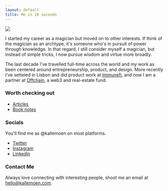 ```yaml
---
layout: default
title: Me in 10 seconds
---
```


<img class="profile-picture" src="{{site.baseurl}}/{{site.profile-picture}}">

I started my career as a magician but moved on to other interests. If think of the magician as an archtype, it's someone who's in pursuit of power through knowledge. In that regard, I still consider myself a magician, but instead of simple tricks, I now pursue wisdom and virtue more broadly. 

The last decade I've travelled full-time across the world and my work as been centered around entrepreneurship, product, and design. More recently I've setteled in Lisbon and did product work at <a href="https://www.immunefi.com/">Immunefi</a>, and now I am a partner at <a href="https://www.offchain.city/">Offchain</a>, a web3 and real-estate fund. 

### Worth checking out
- <a href="/articles">Articles</a>
- <a href="https://workflowy.com/s/book-notes/P3PY4iJlsz9pDsVn"> Book notes</a>


### Socials
You'll find me as @kallemoen on most platforms.
- <a href="https://twitter.com/kallemoen">Twitter</a>
- <a href="http://instagram.com/kallemoen">Instagram</a>
- <a href="https://www.linkedin.com/in/kallemoen/">Linkedin</a>

### Contact Me
Always love connecting with interesting people, shoot me an email at <a href="mailto:hello@kallemoen.com">hello@kallemoen.com</a>.

